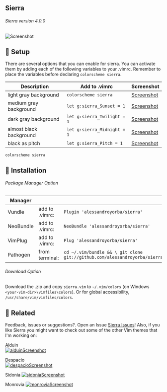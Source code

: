 Sierra
------
###### Sierra version 4.0.0
![Screenshot](https://cloud.githubusercontent.com/assets/11221489/22610612/1d3cd830-ea1b-11e6-83f9-2042b70374fc.png)


:rocket: Setup
---------------
There are several options that you can enable for sierra. You can activate them by adding each of the following variables to your .vimrc. Remember to place the variables before declaring `colorscheme sierra`.

| Description                        | Add to .vimrc                            | Screenshot                                                                |
|------------------------------------|------------------------------------------|---------------------------------------------------------------------------|
| light gray background              | `colorscheme sierra`                     | [Screenshot](https://cloud.githubusercontent.com/assets/11221489/21464772/1a31fa2a-c93d-11e6-91c5-94dd23bfb4fe.png)|
| medium gray background             | `let g:sierra_Sunset = 1`                | [Screenshot](https://cloud.githubusercontent.com/assets/11221489/21464774/210b5f9e-c93d-11e6-8c22-7b265c39724d.png)|
| dark  gray background              | `let g:sierra_Twilight = 1`              | [Screenshot](https://cloud.githubusercontent.com/assets/11221489/21464777/352b41e2-c93d-11e6-90be-0f6ca1a0038e.png)|
| almost black background            | `let g:sierra_Midnight = 1`              | [Screenshot](https://cloud.githubusercontent.com/assets/11221489/21464780/3ce0cff6-c93d-11e6-8835-1d312f75efde.png)|
| black as pitch                     | `let g:sierra_Pitch = 1`                 | [Screenshot](https://cloud.githubusercontent.com/assets/11221489/21464782/48c28198-c93d-11e6-953f-3d96bf56ed80.png)|

```VimL
colorscheme sierra
```

:open_file_folder: Installation
---------------

###### Package Manager Option
| Manager          |                 |                                                                           |
|------------------|-----------------|---------------------------------------------------------------------------|
| Vundle           | add to .vimrc:  | `Plugin 'alessandroyorba/sierra'`                                         |
| NeoBundle        | add to .vimrc:  | `NeoBundle 'alessandroyorba/sierra'`                                      |
| VimPlug          | add to .vimrc:  | `Plug 'alessandroyorba/sierra'`                                           |
| Pathogen         | from terminal:  | `cd ~/.vim/bundle && \ git clone git://github.com/alessandroyorba/sierra` |

###### Download Option
Download the .zip and copy `sierra.vim` to `~/.vim/colors` (on Windows `<your-vim-dir>\vimfiles\colors`). Or for global accessibility, `/usr/share/vim/vimfiles/colors`.


:octopus: Related
-------
Feedback, issues or suggestions?. Open an Issue [Sierra Issues](https://github.com/AlessandroYorba/Sierra/issues)! Also, if you like Sierra you might want to check out some of the other Vim themes that I'm working on:

Alduin  
[![alduinScreenshot](https://cloud.githubusercontent.com/assets/11221489/22487665/20e650e2-e7c3-11e6-8b0e-402c5cd2a11f.png)](https://github.com/AlessandroYorba/Alduin) 

Despacio    
[![despacioScreenshot](https://cloud.githubusercontent.com/assets/11221489/22610630/3216ad62-ea1b-11e6-8040-eff7eb2876b8.png)](https://github.com/AlessandroYorba/Despacio)

Sidonia
[![sidoniaScreenshot](https://cloud.githubusercontent.com/assets/11221489/22610597/0b5257d0-ea1b-11e6-8f75-b6de3399f710.png)](https://github.com/AlessandroYorba/Sidonia)

Monrovia
[![monroviaScreenshot](https://cloud.githubusercontent.com/assets/11221489/22258940/420a20ba-e218-11e6-8eb5-b2f1d7803819.png)](https://github.com/AlessandroYorba/Monrovia)
